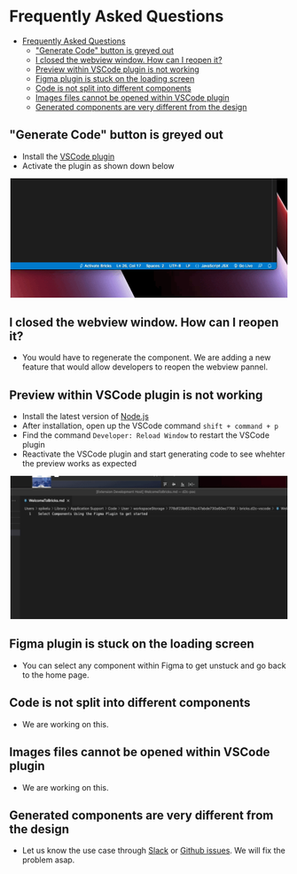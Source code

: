 # Frequently Asked Questions
- [Frequently Asked Questions](#frequently-asked-questions)
  - ["Generate Code" button is greyed out](#generate-code-button-is-greyed-out)
  - [I closed the webview window. How can I reopen it?](#i-closed-the-webview-window-how-can-i-reopen-it)
  - [Preview within VSCode plugin is not working](#preview-within-vscode-plugin-is-not-working)
  - [Figma plugin is stuck on the loading screen](#figma-plugin-is-stuck-on-the-loading-screen)
  - [Code is not split into different components](#code-is-not-split-into-different-components)
  - [Images files cannot be opened within VSCode plugin](#images-files-cannot-be-opened-within-vscode-plugin)
  - [Generated components are very different from the design](#generated-components-are-very-different-from-the-design)

## "Generate Code" button is greyed out
- Install the [VSCode plugin](https://marketplace.visualstudio.com/items?itemName=Bricks.d2c-vscode)
- Activate the plugin as shown down below
<p align="center">
<img src="../assets/vscode-plugin-activation.gif" width="500" />
</p>

## I closed the webview window. How can I reopen it?
- You would have to regenerate the component. We are adding a new feature that would allow developers to reopen the webview pannel.

## Preview within VSCode plugin is not working
- Install the latest version of [Node.js](https://nodejs.org/en)
- After installation, open up the VSCode command `shift + command + p` 
- Find the command `Developer: Reload Window` to restart the VSCode plugin
- Reactivate the VSCode plugin and start generating code to see whehter the preview works as expected
<p align="center">
<img src="../assets/vscode-plugin-reload-window.gif" width="500" />
</p>


## Figma plugin is stuck on the loading screen
- You can select any component within Figma to get unstuck and go back to the home page.

## Code is not split into different components
- We are working on this.

## Images files cannot be opened within VSCode plugin
- We are working on this.

## Generated components are very different from the design
- Let us know the use case through [Slack](https://join.slack.com/t/brickscommunity/shared_invite/zt-1pb2hy3h2-9rDYWMZdHKxHblzUG0CpTQ) or [Github issues](https://github.com/bricks-cloud/bricks/issues). We will fix the problem asap.